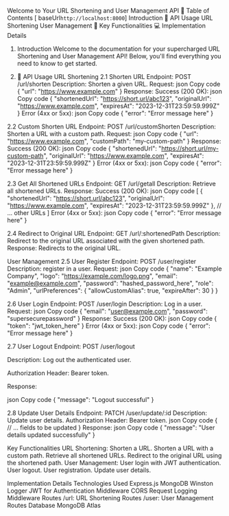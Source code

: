 Welcome to Your URL Shortening and User Management API 🚀
Table of Contents [ baseUrl`http://localhost:8000`]
Introduction
🚀 API Usage
URL Shortening
User Management
🌟 Key Functionalities
💻 Implementation Details
1. Introduction
Welcome to the documentation for your supercharged URL Shortening and User Management API! Below, you'll find everything you need to know to get started.

2. 🚀 API Usage
URL Shortening
2.1 Shorten URL
Endpoint: POST /url/shorten
Description: Shorten a given URL.
Request:
json
Copy code
{
  "url": "https://www.example.com"
}
Response:
Success (200 OK):
json
Copy code
{
  "shortenedUrl": "https://short.url/abc123",
  "originalUrl": "https://www.example.com",
  "expiresAt": "2023-12-31T23:59:59.999Z"
}
Error (4xx or 5xx):
json
Copy code
{
  "error": "Error message here"
}


2.2 Custom Shorten URL
Endpoint: POST /url/customShorten
Description: Shorten a URL with a custom path.
Request:
json
Copy code
{
  "url": "https://www.example.com",
  "customPath": "my-custom-path"
}
Response:
Success (200 OK):
json
Copy code
{
  "shortenedUrl": "https://short.url/my-custom-path",
  "originalUrl": "https://www.example.com",
  "expiresAt": "2023-12-31T23:59:59.999Z"
}
Error (4xx or 5xx):
json
Copy code
{
  "error": "Error message here"
}


2.3 Get All Shortened URLs
Endpoint: GET /url/getall
Description: Retrieve all shortened URLs.
Response:
Success (200 OK):
json
Copy code
[
  {
    "shortenedUrl": "https://short.url/abc123",
    "originalUrl": "https://www.example.com",
    "expiresAt": "2023-12-31T23:59:59.999Z"
  },
  // ... other URLs
]
Error (4xx or 5xx):
json
Copy code
{
  "error": "Error message here"
}


2.4 Redirect to Original URL
Endpoint: GET /url/:shortenedPath
Description: Redirect to the original URL associated with the given shortened path.
Response: Redirects to the original URL.


User Management
2.5 User Register
Endpoint: POST /user/register
Description: register in a user.
Request:
json
Copy code
{
    "name": "Example Company",
    "logo": "https://example.com/logo.png",
    "email": "example@example.com",
    "password": "hashed_password_here",
    "role": "Admin",
    "urlPreferences": {
      "allowCustomAlias": true,
      "expireAfter": 30
    }
  }

2.6 User Login
Endpoint: POST /user/login
Description: Log in a user.
Request:
json
Copy code
{
  "email": "user@example.com",
  "password": "supersecurepassword"
}
Response:
Success (200 OK):
json
Copy code
{
  "token": "jwt_token_here"
}
Error (4xx or 5xx):
json
Copy code
{
  "error": "Error message here"
}

2.7 User Logout
Endpoint: POST /user/logout

Description: Log out the authenticated user.

Authorization Header: Bearer token.

Response:

json
Copy code
{
  "message": "Logout successful"
}

2.8 Update User Details
Endpoint: PATCH /user/update/:id
Description: Update user details.
Authorization Header: Bearer token.
json
Copy code
{
  // ... fields to be updated
}
Response:
json
Copy code
{
  "message": "User details updated successfully"
}



Key Functionalities
URL Shortening:
Shorten a URL.
Shorten a URL with a custom path.
Retrieve all shortened URLs.
Redirect to the original URL using the shortened path.
User Management:
User login with JWT authentication.
User logout.
User registration.
Update user details.

Implementation Details
Technologies Used
Express.js
MongoDB
Winston Logger
JWT for Authentication
Middleware
CORS
Request Logging Middleware
Routes
/url: URL Shortening Routes
/user: User Management Routes
Database
MongoDB Atlas